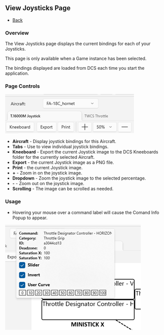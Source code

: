 ﻿## View Joysticks Page

- [Back](Introduction.md)

### Overview

The View Joysticks page displays the current bindings for each of your Joysticks.

This page is only available when a Game instance has been selected.

The bindings displayed are loaded from DCS each time you start the application.

### Page Controls

![Page Controls](ViewJoysticksMenu.png)

- **Aircraft** - Display joystick bindings for this Aircraft.
- **Tabs** - Use to view individual joystick bindings.
- **Kneeboard** - Export the current Joystick image to the DCS Kneeboards folder for the currently selected Aircraft.
- **Export** - the current Joystick image as a PNG file.
- **Print** - the current Joystick image.
- **+** - Zoom in on the joystick image.
- **Dropdown** - Zoom the joystick image to the selected percentage.
- **-** - Zoom out on the joystick image.
- **Scrolling** - The image can be scrolled as needed. 

### Usage

- Hovering your mouse over a command label will cause the Comand Info Popup to appear.

![Command Info Popup](CommandInfoPopup.png)
 